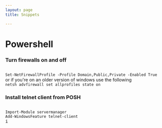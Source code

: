 ```yaml
---
layout: page 
title: Snippets 

---
```

# Powershell

### Turn firewalls on and off
<code>
Set-NetFirewallProfile -Profile Domain,Public,Private -Enabled True
</code>
or if you're on an older version of windows use the following
<code>
netsh advfirewall set allprofiles state on
</code>



### Install telnet client from POSH
<pre><code>
Import-Module servermanager
Add-WindowsFeature telnet-client
</code>i</pre>
